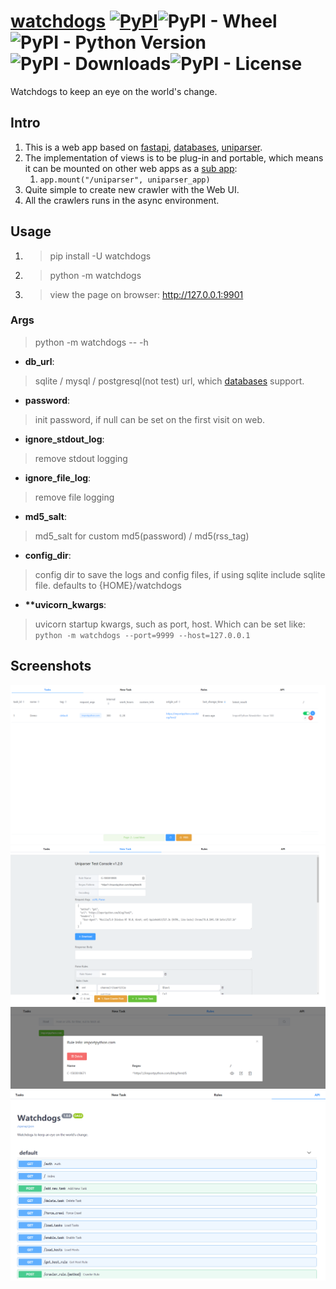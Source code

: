 # [watchdogs](https://github.com/ClericPy/watchdogs) [![PyPI](https://img.shields.io/pypi/v/watchdogs?style=plastic)](https://pypi.org/project/watchdogs/)![PyPI - Wheel](https://img.shields.io/pypi/wheel/watchdogs?style=plastic)![PyPI - Python Version](https://img.shields.io/pypi/pyversions/watchdogs?style=plastic)![PyPI - Downloads](https://img.shields.io/pypi/dm/watchdogs?style=plastic)![PyPI - License](https://img.shields.io/pypi/l/watchdogs?style=plastic)

Watchdogs to keep an eye on the world's change.

## Intro

1. This is a web app based on [fastapi](https://github.com/tiangolo/fastapi), [databases](https://github.com/encode/databases), [uniparser](https://github.com/ClericPy/uniparser).
2. The implementation of views is to be plug-in and portable, which means it can be mounted on other web apps as a [sub app](https://fastapi.tiangolo.com/advanced/sub-applications-proxy/#mount-the-sub-application):
    1. `app.mount("/uniparser", uniparser_app)`
3. Quite simple to create new crawler with the Web UI.
4. All the crawlers runs in the async environment.

## Usage

1. > pip install -U watchdogs

2. > python -m watchdogs

3. > view the page on browser: http://127.0.0.1:9901

### Args

> python -m watchdogs -- -h

- **db_url**:
> sqlite / mysql / postgresql(not test) url, which [databases](https://github.com/encode/databases) support.
- **password**:
> init password, if null can be set on the first visit on web.
- **ignore_stdout_log**:
> remove stdout logging
- **ignore_file_log**:
> remove file logging
- **md5_salt**:
> md5_salt for custom md5(password) / md5(rss_tag)
- **config_dir**:
> config dir to save the logs and config files, if using sqlite include sqlite file. defaults to {HOME}/watchdogs
- **\*\*uvicorn_kwargs**:
> uvicorn startup kwargs, such as port, host. Which can be set like: `python -m watchdogs --port=9999 --host=127.0.0.1`



## Screenshots

![image](images/2.png)
![image](images/3.png)
![image](images/4.png)
![image](images/5.png)
